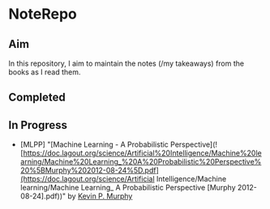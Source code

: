 # NoteRepo

## Aim

In this repository, I aim to maintain the notes (/my takeaways) from the books as I read them.

## Completed



## In Progress

- [MLPP]  "[Machine Learning - A Probabilistic Perspective](![https://doc.lagout.org/science/Artificial%20Intelligence/Machine%20learning/Machine%20Learning_%20A%20Probabilistic%20Perspective%20%5BMurphy%202012-08-24%5D.pdf](https://doc.lagout.org/science/Artificial Intelligence/Machine learning/Machine Learning_ A Probabilistic Perspective [Murphy 2012-08-24].pdf))" by [Kevin P. Murphy](!https://www.cs.ubc.ca/~murphyk/)

